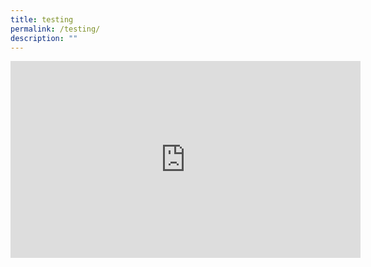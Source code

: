 ```yaml
---
title: testing
permalink: /testing/
description: ""
---
```

<iframe allowfullscreen="" frameborder="0" title="Testing" src="https://www.google.com/" height="315" width="560"></iframe>